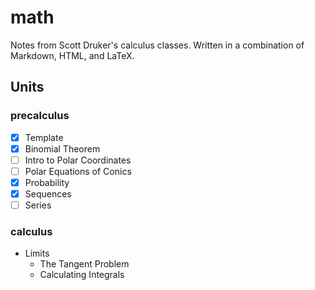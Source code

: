 # math

Notes from Scott Druker's calculus classes. Written in a combination of Markdown, HTML, and LaTeX.

## Units

### precalculus

- [x] Template
- [x] Binomial Theorem
- [ ] Intro to Polar Coordinates
- [ ] Polar Equations of Conics
- [x] Probability
- [x] Sequences
- [ ] Series

### calculus

- Limits
  - The Tangent Problem
  - Calculating Integrals
